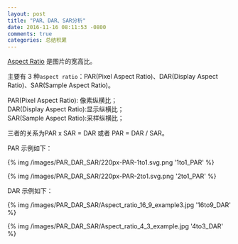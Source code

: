 ```yaml
---
layout: post
title: "PAR、DAR、SAR分析"
date: 2016-11-16 08:11:53 -0800
comments: true
categories: 总结积累
---
```

[Aspect Ratio](https://en.wikipedia.org/wiki/Aspect_ratio_(image)) 是图片的宽高比。  
<!--more-->

主要有 3 种`aspect ratio`：PAR(Pixel Aspect Ratio)、DAR(Display Aspect Ratio)、SAR(Sample Aspect Ratio)。

PAR(Pixel Aspect Ratio): 像素纵横比；  
DAR(Display Aspect Ratio):显示纵横比；  
SAR(Sample Aspect Ratio):采样纵横比；  

三者的关系为PAR x SAR = DAR 或者 PAR = DAR / SAR。  

PAR 示例如下：  

{% img /images/PAR_DAR_SAR/220px-PAR-1to1.svg.png '1to1_PAR' %}  

{% img /images/PAR_DAR_SAR/220px-PAR-2to1.svg.png '2to1_PAR' %}  

DAR 示例如下：  

{% img /images/PAR_DAR_SAR/Aspect_ratio_16_9_example3.jpg '16to9_DAR' %}  

{% img /images/PAR_DAR_SAR/Aspect_ratio_4_3_example.jpg '4to3_DAR' %}  

